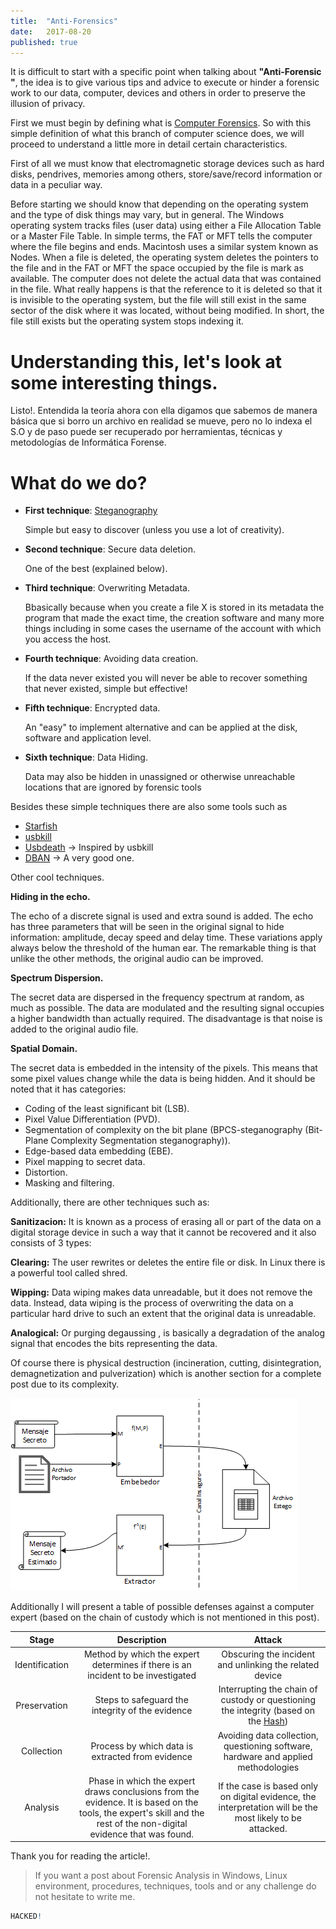 ```yaml
---
title:  "Anti-Forensics"
date:   2017-08-20
published: true
---
```


It is difficult to start with a specific point when talking about **"Anti-Forensic "**, the idea is to give various tips and advice to execute or hinder a forensic work to our data, computer, devices and others in order to preserve the illusion of privacy.

First we must begin by defining what is [Computer Forensics](https://en.wikipedia.org/wiki/Computer_forensics). So with this simple definition of what this branch of computer science does, we will proceed to understand a little more in detail certain characteristics.

First of all we must know that electromagnetic storage devices such as hard disks, pendrives, memories among others, store/save/record information or data in a peculiar way.

Before starting we should know that depending on the operating system and the type of disk things may vary, but in general. The Windows operating system tracks files (user data) using either a File Allocation Table or a Master File Table.  In simple terms, the FAT or MFT tells the computer where the file begins and ends.
Macintosh uses a similar system known as Nodes. When a file is deleted, the operating system deletes the pointers to the file and in the FAT or MFT the space occupied by the file is mark as available.  The computer does not delete the actual data that was contained in the file.
What really happens is that the reference to it is deleted so that it is invisible to the operating system, but the file will still exist in the same sector of the disk where it was located, without being modified. 
In short, the file still exists but the operating system stops indexing it.


# Understanding this, let's look at some interesting things.

Listo!. Entendida la teoría ahora con ella digamos que sabemos de manera básica que si borro un archivo en realidad se mueve, pero no lo indexa el S.O y de paso puede ser recuperado por herramientas, técnicas y metodologías de Informática Forense.


# What do we do?

* **First technique**: [Steganography](https://en.wikipedia.org/wiki/Steganography)

  Simple but easy to discover (unless you use a lot of creativity).

* **Second technique**: Secure data deletion.

  One of the best (explained below).

* **Third technique**: Overwriting Metadata.

  Bbasically because when you create a file X is stored in its metadata the program that made the exact time, the creation software and many more things including in some cases the username of the account with which you access the host.

* **Fourth technique**: Avoiding data creation.

  If the data never existed you will never be able to recover something that never existed, simple but effective! 

* **Fifth technique**: Encrypted data.

  An "easy" to implement alternative and can be applied at the disk, software and application level.

* **Sixth technique**: Data Hiding.

  Data may also be hidden in unassigned or otherwise unreachable locations that are ignored by forensic tools

Besides these simple techniques there are also some tools such as

* [Starfish](https://www.digitrace.de/forschung/starfish)
* [usbkill](https://github.com/hephaest0s/usbkill)
* [Usbdeath](https://github.com/trpt/usbdeath) -> Inspired by usbkill
* [DBAN](http://www.dban.org/) -> A very good one.

Other cool techniques.

**Hiding in the echo.**

  The echo of a discrete signal is used and extra sound is added. The echo has three parameters that will be seen in the original signal to hide information: amplitude, decay speed and delay time. These variations apply
always below the threshold of the human ear. The remarkable thing is that unlike the other methods, the original audio can be improved.

**Spectrum Dispersion.**

  The secret data are dispersed in the frequency spectrum at random, as much as possible. The data are modulated and the resulting signal occupies a higher bandwidth than actually required. The disadvantage is that noise is added to the original audio file.
  
**Spatial Domain.**

 The secret data is embedded in the intensity of the pixels. This means that some pixel values change while the data is being hidden. And it should be noted that it has categories: 

* Coding of the least significant bit (LSB).
* Pixel Value Differentiation (PVD).
* Segmentation of complexity on the bit plane (BPCS-steganography (Bit-Plane Complexity Segmentation steganography)).
* Edge-based data embedding (EBE).
* Pixel mapping to secret data.
* Distortion.
* Masking and filtering.

Additionally, there are other techniques such as:

**Sanitizacion:** It is known as a process of erasing all or part of the data on a digital storage device in such a way that it cannot be recovered and it also consists of 3 types: 

**Clearing:** The user rewrites or deletes the entire file or disk. In Linux there is a powerful tool called shred.

**Wipping:** Data wiping makes data unreadable, but it does not remove the data. Instead, data wiping is the process of overwriting the data on a particular hard drive to such an extent that the original data is unreadable.

**Analogical:** Or purging degaussing , is basically a degradation of the analog signal that encodes the bits representing the data.

Of course there is physical destruction (incineration, cutting, disintegration, demagnetization and pulverization) which is another section for a complete post due to its complexity.

![](/images/genrico.png "Simple Steganographic Process")

Additionally I will present a table of possible defenses against a computer expert (based on the chain of custody which is not mentioned in this post).

| **Stage**        | **Description**           | **Attack**  |
| :-------------: |:-------------:| :-----:|
| Identification      | Method by which the expert determines if there is an incident to be investigated | Obscuring the incident and unlinking the related device |
| Preservation      | Steps to safeguard the integrity of the evidence     |   Interrupting the chain of custody or questioning the integrity (based on the [Hash](https://en.wikipedia.org/wiki/Hash_function)) |
| Collection | Process by which data is extracted from evidence      |    Avoiding data collection, questioning software, hardware and applied methodologies |
| Analysis | Phase in which the expert draws conclusions from the evidence. It is based on the tools, the expert's skill and the rest of the non-digital evidence that was found.| If the case is based only on digital evidence, the interpretation will be the most likely to be attacked.|

Thank you for reading the article!.

> If you want a post about Forensic Analysis in Windows, Linux environment, procedures, techniques, tools and or any challenge do not hesitate to write me.

~~~R
HACKED!
~~~

